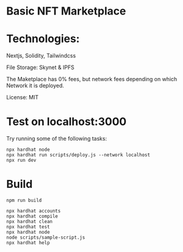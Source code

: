 # Basic NFT Marketplace

# Technologies:
Nextjs, Solidity, Tailwindcss

File Storage: Skynet & IPFS

The Maketplace has 0% fees, but network fees depending on which Network it is deployed.

License: MIT

# Test on localhost:3000
Try running some of the following tasks:

```shell
npx hardhat node 
npx hardhat run scripts/deploy.js --network localhost
npx run dev
```
# Build

```shell
npm run build
```


```shell
npx hardhat accounts
npx hardhat compile
npx hardhat clean
npx hardhat test
npx hardhat node
node scripts/sample-script.js
npx hardhat help
```
